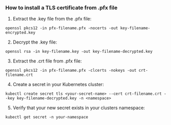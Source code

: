 ### How to install a TLS certificate from .pfx file


1. Extract the .key file from the .pfx file:
```console
openssl pkcs12 -in pfx-filename.pfx -nocerts -out key-filename-encrypted.key
```

2. Decrypt the .key file:
```console
openssl rsa -in key-filename.key -out key-filename-decrypted.key
```

3. Extract the .crt file from .pfx file:
```console
openssl pkcs12 -in pfx-filename.pfx -clcerts -nokeys -out crt-filename.crt
```

4. Create a secret in your Kubernetes cluster:
```console
kubectl create secret tls <your-secret-name> --cert crt-filename.crt --key key-filename-decrypted.key -n <namespace>
```

5. Verify that your new secret exists in your clusters namespace:
```console
kubectl get secret -n your-namespace
```
